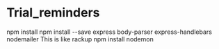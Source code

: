 # Trial_reminders

npm install 
 npm install --save express body-parser express-handlebars nodemailer
This is like rackup
 npm install nodemon